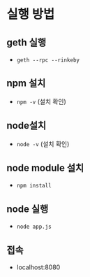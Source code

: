 # 실행 방법

## geth 실행
- `geth --rpc --rinkeby`

## npm 설치
- `npm -v` (설치 확인)

## node설치
- `node -v` (설치 확인)

## node module 설치
- `npm install`

## node 실행
- `node app.js`

## 접속
- localhost:8080
